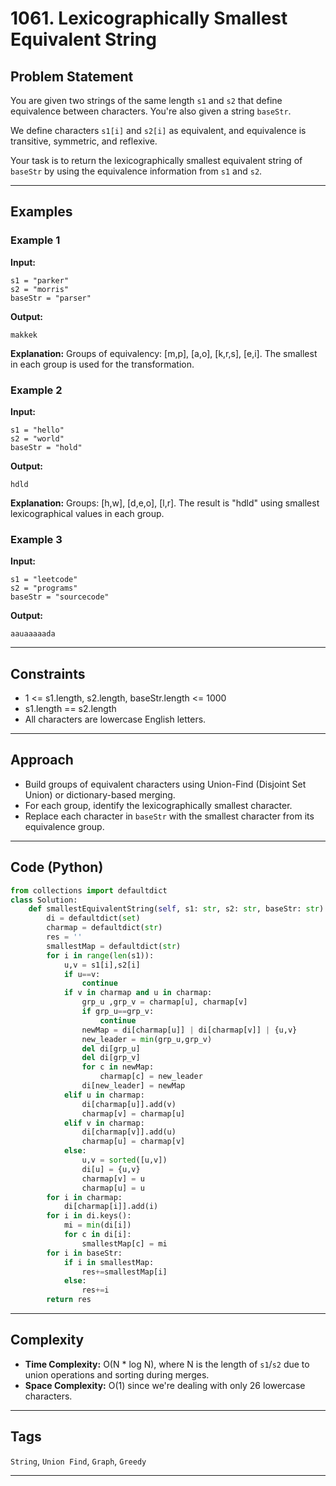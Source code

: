 # 1061. Lexicographically Smallest Equivalent String

## Problem Statement

You are given two strings of the same length `s1` and `s2` that define equivalence between characters. You're also given a string `baseStr`.

We define characters `s1[i]` and `s2[i]` as equivalent, and equivalence is transitive, symmetric, and reflexive.

Your task is to return the lexicographically smallest equivalent string of `baseStr` by using the equivalence information from `s1` and `s2`.

---

## Examples

### Example 1

**Input:**

```
s1 = "parker"
s2 = "morris"
baseStr = "parser"
```

**Output:**

```
makkek
```

**Explanation:**
Groups of equivalency: \[m,p], \[a,o], \[k,r,s], \[e,i]. The smallest in each group is used for the transformation.

### Example 2

**Input:**

```
s1 = "hello"
s2 = "world"
baseStr = "hold"
```

**Output:**

```
hdld
```

**Explanation:**
Groups: \[h,w], \[d,e,o], \[l,r]. The result is "hdld" using smallest lexicographical values in each group.

### Example 3

**Input:**

```
s1 = "leetcode"
s2 = "programs"
baseStr = "sourcecode"
```

**Output:**

```
aauaaaaada
```

---

## Constraints

* 1 <= s1.length, s2.length, baseStr.length <= 1000
* s1.length == s2.length
* All characters are lowercase English letters.

---

## Approach

* Build groups of equivalent characters using Union-Find (Disjoint Set Union) or dictionary-based merging.
* For each group, identify the lexicographically smallest character.
* Replace each character in `baseStr` with the smallest character from its equivalence group.

---

## Code (Python)

```python
from collections import defaultdict
class Solution:
    def smallestEquivalentString(self, s1: str, s2: str, baseStr: str) -> str:
        di = defaultdict(set)
        charmap = defaultdict(str)
        res = ''
        smallestMap = defaultdict(str)
        for i in range(len(s1)):
            u,v = s1[i],s2[i]
            if u==v:
                continue
            if v in charmap and u in charmap:
                grp_u ,grp_v = charmap[u], charmap[v]
                if grp_u==grp_v:
                    continue
                newMap = di[charmap[u]] | di[charmap[v]] | {u,v}
                new_leader = min(grp_u,grp_v)
                del di[grp_u]
                del di[grp_v]
                for c in newMap:
                    charmap[c] = new_leader
                di[new_leader] = newMap
            elif u in charmap:
                di[charmap[u]].add(v)
                charmap[v] = charmap[u]
            elif v in charmap:
                di[charmap[v]].add(u)
                charmap[u] = charmap[v]
            else:
                u,v = sorted([u,v])
                di[u] = {u,v}
                charmap[v] = u
                charmap[u] = u
        for i in charmap:
            di[charmap[i]].add(i)
        for i in di.keys():
            mi = min(di[i])
            for c in di[i]:
                smallestMap[c] = mi
        for i in baseStr:
            if i in smallestMap:
                res+=smallestMap[i]
            else:
                res+=i
        return res
```

---

## Complexity

* **Time Complexity:** O(N \* log N), where N is the length of `s1`/`s2` due to union operations and sorting during merges.
* **Space Complexity:** O(1) since we're dealing with only 26 lowercase characters.

---

## Tags

`String`, `Union Find`, `Graph`, `Greedy`

---


